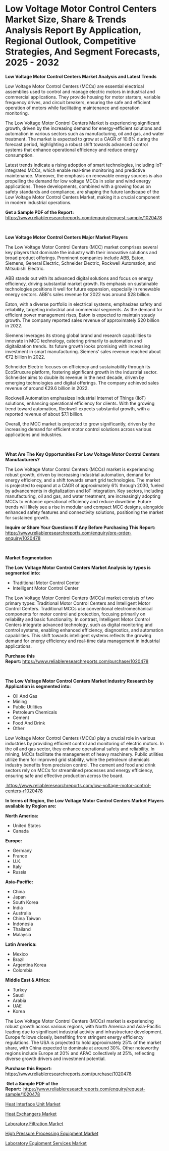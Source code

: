 <p><h1>Low Voltage Motor Control Centers Market Size, Share & Trends Analysis Report By Application, Regional Outlook, Competitive Strategies, And Segment Forecasts, 2025 - 2032</h1></p><p><strong>Low Voltage Motor Control Centers Market Analysis and Latest Trends</strong></p>
<p><p>Low Voltage Motor Control Centers (MCCs) are essential electrical assemblies used to control and manage electric motors in industrial and commercial applications. They provide housing for motor starters, variable frequency drives, and circuit breakers, ensuring the safe and efficient operation of motors while facilitating maintenance and operation monitoring.</p><p>The Low Voltage Motor Control Centers Market is experiencing significant growth, driven by the increasing demand for energy-efficient solutions and automation in various sectors such as manufacturing, oil and gas, and water treatment. The market is expected to grow at a CAGR of 10.6% during the forecast period, highlighting a robust shift towards advanced control systems that enhance operational efficiency and reduce energy consumption.</p><p>Latest trends indicate a rising adoption of smart technologies, including IoT-integrated MCCs, which enable real-time monitoring and predictive maintenance. Moreover, the emphasis on renewable energy sources is also propelling the demand for low voltage MCCs in solar and wind energy applications. These developments, combined with a growing focus on safety standards and compliance, are shaping the future landscape of the Low Voltage Motor Control Centers Market, making it a crucial component in modern industrial operations.</p></p>
<p><strong>Get a Sample PDF of the Report:&nbsp;</strong> <a href="https://www.reliableresearchreports.com/enquiry/request-sample/1020478?utm_campaign=83&utm_medium=2&utm_source=Github&utm_content=ia&utm_term=23022025&utm_id=low-voltage-motor-control-centers">https://www.reliableresearchreports.com/enquiry/request-sample/1020478</a></p>
<p>&nbsp;</p>
<p><strong>Low Voltage Motor Control Centers Major Market Players</strong></p>
<p><p>The Low Voltage Motor Control Centers (MCC) market comprises several key players that dominate the industry with their innovative solutions and broad product offerings. Prominent companies include ABB, Eaton, Siemens, General Electric, Schneider Electric, Rockwell Automation, and Mitsubishi Electric. </p><p>ABB stands out with its advanced digital solutions and focus on energy efficiency, driving substantial market growth. Its emphasis on sustainable technologies positions it well for future expansion, especially in renewable energy sectors. ABB's sales revenue for 2022 was around $28 billion.</p><p>Eaton, with a diverse portfolio in electrical systems, emphasizes safety and reliability, targeting industrial and commercial segments. As the demand for efficient power management rises, Eaton is expected to maintain steady growth. The company reported sales revenue of approximately $20 billion in 2022.</p><p>Siemens leverages its strong global brand and research capabilities to innovate in MCC technology, catering primarily to automation and digitalization trends. Its future growth looks promising with increasing investment in smart manufacturing. Siemens’ sales revenue reached about €72 billion in 2022.</p><p>Schneider Electric focuses on efficiency and sustainability through its EcoStruxure platform, fostering significant growth in the industrial sector. Schneider aims to double its revenue in the next decade, driven by emerging technologies and digital offerings. The company achieved sales revenue of around €29.6 billion in 2022.</p><p>Rockwell Automation emphasizes Industrial Internet of Things (IIoT) solutions, enhancing operational efficiency for clients. With the growing trend toward automation, Rockwell expects substantial growth, with a reported revenue of about $7.1 billion.</p><p>Overall, the MCC market is projected to grow significantly, driven by the increasing demand for efficient motor control solutions across various applications and industries.</p></p>
<p>&nbsp;</p>
<p><strong>What Are The Key Opportunities For Low Voltage Motor Control Centers Manufacturers?</strong></p>
<p><p>The Low Voltage Motor Control Centers (MCCs) market is experiencing robust growth, driven by increasing industrial automation, demand for energy efficiency, and a shift towards smart grid technologies. The market is projected to expand at a CAGR of approximately 6% through 2030, fueled by advancements in digitalization and IoT integration. Key sectors, including manufacturing, oil and gas, and water treatment, are increasingly adopting MCCs to enhance operational efficiency and reduce downtime. Future trends will likely see a rise in modular and compact MCC designs, alongside enhanced safety features and connectivity solutions, positioning the market for sustained growth.</p></p>
<p><strong>Inquire or Share Your Questions If Any Before Purchasing This Report:</strong> <a href="https://www.reliableresearchreports.com/enquiry/pre-order-enquiry/1020478?utm_campaign=83&utm_medium=2&utm_source=Github&utm_content=ia&utm_term=23022025&utm_id=low-voltage-motor-control-centers">https://www.reliableresearchreports.com/enquiry/pre-order-enquiry/1020478</a></p>
<p>&nbsp;</p>
<p><strong>Market Segmentation</strong></p>
<p><strong>The Low Voltage Motor Control Centers Market Analysis by types is segmented into:</strong></p>
<p><ul><li>Traditional Motor Control Center</li><li>Intelligent Motor Control Center</li></ul></p>
<p><p>The Low Voltage Motor Control Centers (MCCs) market consists of two primary types: Traditional Motor Control Centers and Intelligent Motor Control Centers. Traditional MCCs use conventional electromechanical components for motor control and protection, focusing primarily on reliability and basic functionality. In contrast, Intelligent Motor Control Centers integrate advanced technology, such as digital monitoring and control systems, enabling enhanced efficiency, diagnostics, and automation capabilities. This shift towards intelligent systems reflects the growing demand for energy efficiency and real-time data management in industrial applications.</p></p>
<p><strong>Purchase this Report:&nbsp;</strong><a href="https://www.reliableresearchreports.com/purchase/1020478?utm_campaign=83&utm_medium=2&utm_source=Github&utm_content=ia&utm_term=23022025&utm_id=low-voltage-motor-control-centers">https://www.reliableresearchreports.com/purchase/1020478</a></p>
<p>&nbsp;</p>
<p><strong>The Low Voltage Motor Control Centers Market Industry Research by Application is segmented into:</strong></p>
<p><ul><li>Oil And Gas</li><li>Mining</li><li>Public Utilities</li><li>Petroleum Chemicals</li><li>Cement</li><li>Food And Drink</li><li>Other</li></ul></p>
<p><p>Low Voltage Motor Control Centers (MCCs) play a crucial role in various industries by providing efficient control and monitoring of electric motors. In the oil and gas sector, they enhance operational safety and reliability. In mining, MCCs facilitate the management of heavy machinery. Public utilities utilize them for improved grid stability, while the petroleum chemicals industry benefits from precision control. The cement and food and drink sectors rely on MCCs for streamlined processes and energy efficiency, ensuring safe and effective production across the board.</p></p>
<p><a href="https://www.reliableresearchreports.com/low-voltage-motor-control-centers-r1020478?utm_campaign=83&utm_medium=2&utm_source=Github&utm_content=ia&utm_term=23022025&utm_id=low-voltage-motor-control-centers">&nbsp;https://www.reliableresearchreports.com/low-voltage-motor-control-centers-r1020478</a></p>
<p><strong>In terms of Region, the Low Voltage Motor Control Centers Market Players available by Region are:</strong></p>
<p>
    <p> <strong> North America: </strong>
        <ul>
            <li>United States</li>
            <li>Canada</li>
        </ul>
        </p> 
    <p> <strong> Europe: </strong>
        <ul>
            <li>Germany</li>
            <li>France</li>
            <li>U.K.</li>
            <li>Italy</li>
            <li>Russia</li>
        </ul>
        </p> 
    <p> <strong> Asia-Pacific: </strong>
        <ul>
            <li>China</li>
            <li>Japan</li>
            <li>South Korea</li>
            <li>India</li>
            <li>Australia</li>
            <li>China Taiwan</li>
            <li>Indonesia</li>
            <li>Thailand</li>
            <li>Malaysia</li>
        </ul>
        </p> 
    <p> <strong> Latin America: </strong>
        <ul>
            <li>Mexico</li>
            <li>Brazil</li>
            <li>Argentina Korea</li>
            <li>Colombia</li>
        </ul>
        </p> 
    <p> <strong> Middle East & Africa: </strong>
        <ul>
            <li>Turkey</li>
            <li>Saudi</li>
            <li>Arabia</li>
            <li>UAE</li>
            <li>Korea</li>
        </ul>
    </p>
    </p>
<p><p>The Low Voltage Motor Control Centers (MCCs) market is experiencing robust growth across various regions, with North America and Asia-Pacific leading due to significant industrial activity and infrastructure development. Europe follows closely, benefiting from stringent energy efficiency regulations. The USA is projected to hold approximately 25% of the market share, with China expected to dominate at around 30%. Other noteworthy regions include Europe at 20% and APAC collectively at 25%, reflecting diverse growth drivers and investment potential.</p></p>
<p><strong>Purchase this Report: </strong><a href="https://www.reliableresearchreports.com/purchase/1020478?utm_campaign=83&utm_medium=2&utm_source=Github&utm_content=ia&utm_term=23022025&utm_id=low-voltage-motor-control-centers">https://www.reliableresearchreports.com/purchase/1020478</a></p>
<p>&nbsp;<strong>Get a Sample PDF of the Report:&nbsp;&nbsp;</strong><a href="https://www.reliableresearchreports.com/enquiry/request-sample/1020478?utm_campaign=83&utm_medium=2&utm_source=Github&utm_content=ia&utm_term=23022025&utm_id=low-voltage-motor-control-centers">https://www.reliableresearchreports.com/enquiry/request-sample/1020478</a></p>
<p><strong></strong></p>
<p><p><a href="https://github.com/tanckfelli84/Market-Research-Report-List-1/blob/main/heat-interface-unit-market.md?utm_campaign=83&utm_medium=2&utm_source=Github&utm_content=ia&utm_term=23022025&utm_id=low-voltage-motor-control-centers">Heat Interface Unit Market</a></p><p><a href="https://github.com/wakerizaak8g/Market-Research-Report-List-1/blob/main/heat-exchangers-market.md?utm_campaign=83&utm_medium=2&utm_source=Github&utm_content=ia&utm_term=23022025&utm_id=low-voltage-motor-control-centers">Heat Exchangers Market</a></p><p><a href="https://github.com/karnaslagha/Market-Research-Report-List-1/blob/main/laboratory-filtration-market.md?utm_campaign=83&utm_medium=2&utm_source=Github&utm_content=ia&utm_term=23022025&utm_id=low-voltage-motor-control-centers">Laboratory Filtration Market</a></p><p><a href="https://github.com/leijavaagexo/Market-Research-Report-List-1/blob/main/high-pressure-processing-equipment-market.md?utm_campaign=83&utm_medium=2&utm_source=Github&utm_content=ia&utm_term=23022025&utm_id=low-voltage-motor-control-centers">High Pressure Processing Equipment Market</a></p><p><a href="https://github.com/mandyhunttrb/Market-Research-Report-List-1/blob/main/laboratory-equipment-services-market.md?utm_campaign=83&utm_medium=2&utm_source=Github&utm_content=ia&utm_term=23022025&utm_id=low-voltage-motor-control-centers">Laboratory Equipment Services Market</a></p></p>